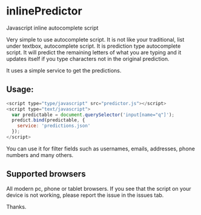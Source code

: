 # inlinePredictor
Javascript inline autocomplete script

Very simple to use autocomplete script.
It is not like your traditional, list under textbox, autocomplete script.
It is prediction type autocomplete script. It will predict the remaining letters
of what you are typing and it updates itself if you type characters not in the original
prediction.

It uses a simple service to get the predictions.

## Usage:
```javascript
<script type="type/javascript" src="predictor.js"></script>
<script type="text/javascript">
  var predictable = document.querySelector('input[name="q"]');
  predict.bind(predictable, {
    service: 'predictions.json'
  });
</script>
```
You can use it for filter fields such as usernames, emails, addresses, phone numbers and many others.

## Supported browsers
All modern pc, phone or tablet browsers.
If you see that the script on your device is not working, please report the issue in the issues tab.

Thanks.
